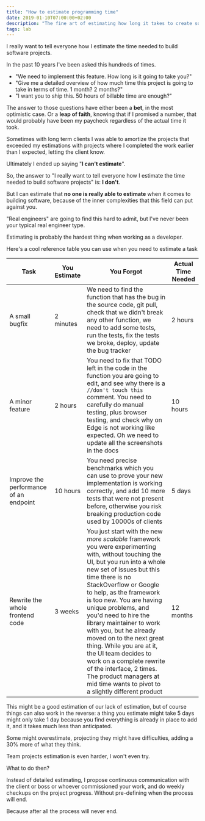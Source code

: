 ```yaml
---
title: "How to estimate programming time"
date: 2019-01-10T07:00:00+02:00
description: "The fine art of estimating how long it takes to create software"
tags: lab
---
```


I really want to tell everyone how I estimate the time needed to build software projects.

In the past 10 years I've been asked this hundreds of times.

- "We need to implement this feature. How long is it going to take you?"
- "Give me a detailed overview of how much time this project is going to take in terms of time. 1 month? 2 months?"
- "I want you to ship this. 50 hours of billable time are enough?"

The answer to those questions have either been a **bet**, in the most optimistic case. Or a **leap of faith**, knowing that if I promised a number, that would probably have been my paycheck regardless of the actual time it took.

Sometimes with long term clients I was able to amortize the projects that exceeded my estimations with projects where I completed the work earlier than I expected, letting the client know.

Ultimately I ended up saying "**I can't estimate**".

So, the answer to "I really want to tell everyone how I estimate the time needed to build software projects" is: **I don't**.

But I can estimate that **no one is really able to estimate** when it comes to building software, because of the inner complexities that this field can put against you.

"Real engineers" are going to find this hard to admit, but I've never been your typical real engineer type.

Estimating is probably the hardest thing when working as a developer.

Here's a cool reference table you can use when you need to estimate a task

Task | You Estimate | You Forgot |  Actual Time Needed
-----|--------------|------------|--------------------|
A small bugfix | 2 minutes | We need to find the function that has the bug in the source code, git pull, check that we didn't break any other function, we need to add some tests, run the tests, fix the tests we broke, deploy, update the bug tracker | 2 hours
A minor feature | 2 hours | You need to fix that TODO left in the code in the function you are going to edit, and see why there is a `//don't touch this` comment. You need to carefully do manual testing, plus browser testing, and check why on Edge is not working like expected. Oh we need to update all the screenshots in the docs | 10 hours
Improve the performance of an endpoint | 10 hours | You need precise benchmarks which you can use to prove your new implementation is working correctly, and add 10 more tests that were not present before, otherwise you risk breaking production code used by 10000s of clients | 5 days
Rewrite the whole frontend code | 3 weeks | You just start with the new _more scalable_ framework you were experimenting with, without touching the UI, but you run into a whole new set of issues but this time there is no StackOverflow or Google to help, as the framework is too new. You are having unique problems, and you'd need to hire the library maintainer to work with you, but he already moved on to the next great thing. While you are at it, the UI team decides to work on a complete rewrite of the interface, 2 times. The product managers at mid time wants to pivot to a slightly different product| 12 months

This might be a good estimation of our lack of estimation, but of course things can also work in the reverse: a thing you estimate might take 5 days might only take 1 day because you find everything is already in place to add it, and it takes much less than anticipated.

Some might overestimate, projecting they might have difficulties, adding a 30% more of what they think.

Team projects estimation is even harder, I won't even try.

What to do then?

Instead of detailed estimating, I propose continuous communication with the client or boss or whoever commissioned your work, and do weekly checkups on the project progress. Without pre-defining when the process will end.

Because after all the process will never end.